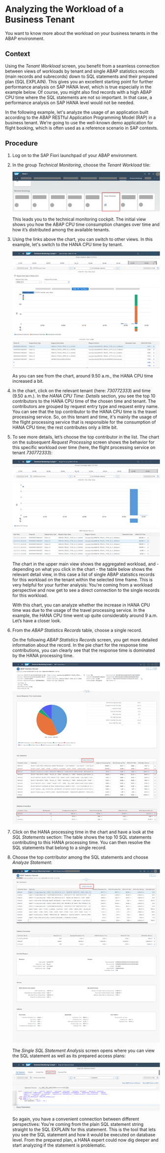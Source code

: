 <!-- loio5fb4ce74d2f64874a56a4ac5262a0eba -->

# Analyzing the Workload of a Business Tenant

You want to know more about the workload on your business tenants in the ABAP environment.



## Context

Using the *Tenant Workload* screen, you benefit from a seamless connection between views of workloads by tenant and single ABAP statistics records \(main records and subrecords\) down to SQL statements and their prepared plan \(SQL EXPLAIN\). This gives you an excellent starting point for further performance analysis on SAP HANA level, which is true especially in the example below. Of course, you might also find records with a high ABAP CPU time where the SQL statements are not so important. In that case, a performance analysis on SAP HANA level would not be needed.

In the following example, let's analyze the usage of an application built according to the ABAP RESTful Application Programming Model \(RAP\) in a business tenant. We're going to use the well-known demo application for flight booking, which is often used as a reference scenario in SAP contexts.



## Procedure

1.  Log on to the SAP Fiori launchpad of your ABAP environment.

2.  In the group *Technical Monitoring*, choose the *Tenant Workload* tile:

    ![](images/User_Story_Tenant_Workload_Tile_c20364b.png)

    This leads you to the technical monitoring cockpit. The initial view shows you how the ABAP CPU time consumption changes over time and how it’s distributed among the available tenants.

3.  Using the links above the chart, you can switch to other views. In this example, let's switch to the HANA CPU time by tenant.

    ![](images/User_Story_HANA_CPU_Time_1_dcb401d.png)

    As you can see from the chart, around 9.50 a.m., the HANA CPU time increased a bit.

4.  In the chart, click on the relevant tenant \(here: *730772333*\) and time \(9.50 a.m.\). In the *HANA CPU Time: Details* section, you see the top 10 contributors to the HANA CPU time of the chosen time and tenant. The contributors are grouped by request entry type and request entry name. You can see that the top contributor to the HANA CPU time is the travel processing service. So, on this tenant and time, it's mainly the usage of the flight processing service that is responsible for the consumption of HANA CPU time; the rest contributes only a little bit.

5.  To see more details, let’s choose the top contributor in the list. The chart on the subsequent *Request Processing* screen shows the behavior for this specific workload over time \(here, the flight processing service on tenant *730772333*\):

    ![](images/User_Story_HANA_CPU_Time_2_8e492e1.png)

    The chart in the upper main view shows the aggregated workload, and - depending on what you click in the chart - the table below shows the relevant detail view, in this case a list of single ABAP statistics records for this workload on the tenant within the selected time frame. This is very helpful for your further analysis: You're coming from a workload perspective and now get to see a direct connection to the single records for this workload.

    With this chart, you can analyze whether the increase in HANA CPU time was due to the usage of the travel processing service. In the example, the HANA CPU time went up quite considerably around 9 a.m. Let’s have a closer look.

6.  From the *ABAP Statistics Records* table, choose a single record.

    On the following *ABAP Statistics Records* screen, you get more detailed information about the record. In the pie chart for the response time contributions, you can clearly see that the response time is dominated by the HANA processing time.

    ![](images/User_Story_Tenant_WL_ABAP_Statistics_Record_90c9163.png)

7.  Click on the HANA processing time in the chart and have a look at the *SQL Statements* section: The table shows the top 10 SQL statements contributing to this HANA processing time. You can then resolve the SQL statements that belong to a single record.

8.  Choose the top contributor among the SQL statements and choose *Analyze Statement*:

     ![](images/User_Story_Tenant_Workload_SQL_Statements_2baeb4d.png)

    The *Single SQL Statement Analysis* screen opens where you can view the SQL statement as well as its prepared access plans:

    ![](images/User_Story_Tenant_Workload_Analyze_Statement_ab0d3cf.png)

    So again, you have a convenient connection between different perspectives: You're coming from the plain SQL statement string straight to the SQL EXPLAIN for this statement. This is the tool that lets you see the SQL statement and how it would be executed on database level. From the prepared plan, a HANA expert could now dig deeper and start analyzing if the statement is problematic.


